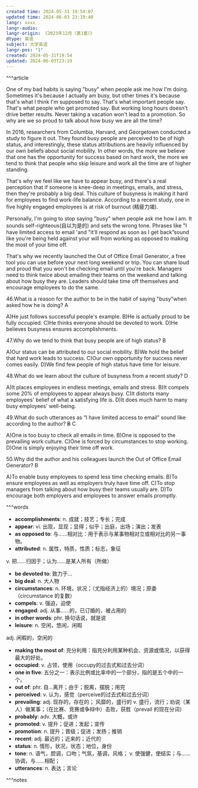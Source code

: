 ```yaml
---
created time: 2024-05-31 19:54:07
updated time: 2024-06-03 23:19:48
langr: xxxx
langr-audio: 
langr-origin: 《2023年12月（第1套）》
dtype: 英语
subject: 大学英语
langr-pos: "1"
created: 2024-05-31T19:54
updated: 2024-06-03T23:19
---
```


^^^article

One of my bad habits is saying "busy" when people ask me how I'm doing. Sometimes it's because I actually am busy, but other times it's because that's what I think I'm supposed to say. That's what important people say. That's what people who get promoted say. But working long hours doesn't drive better results. Never taking a vacation won't lead to a promotion. So why are we so proud to talk about how busy we are all the time?

In 2016, researchers from Columbia, Harvard, and Georgetown conducted a study to figure it out. They found busy people are perceived to be of high status, and interestingly, these status attributions are heavily influenced by our own beliefs about social mobility. In other words, the more we believe that one has the opportunity for success based on hard work, the more we tend to think that people who skip leisure and work all the time are of higher standing.

That's why we feel like we have to appear busy, and there's a real perception that if someone is knee-deep in meetings, emails, and stress, then they're probably a big deal. This culture of busyness is making it hard for employees to find work-life balance. According to a recent study, one in five highly engaged employees is at risk of burnout (精疲力竭).

Personally, I'm going to stop saying "busy" when people ask me how I am. It sounds self-righteous(自以为是的) and sets the wrong tone. Phrases like "I have limited access to email 'and "it'll respond as soon as I get back”sound like you're being held against your will from working as opposed to making the most of your time off.

That's why we recently launched the Out of Office Email Generator, a free tool you can use before your next long weekend or trip. You can share loud and proud that you won't be checking email until you're back. Managers need to think twice about emailing their teams on the weekend and talking about how busy they are. Leaders should take time off themselves and encourage employees to do the same.

46.What is a reason for the author to be in the habit of saying "busy"when asked how he is doing? A

A)He just follows successful people's example.
B)He is actually proud to be fully occupied.
C)He thinks everyone should be devoted to work.
D)He believes busyness ensures accomplishments.

47.Why do we tend to think that busy people are of high status? B

A)Our status can be attributed to our social mobility.
B)We hold the belief that hard work leads to success.
C)Our own opportunity for success never comes easily.
D)We find few people of high status have time for leisure.

48.What do we learn about the culture of busyness from a recent study? D

A)It places employees in endless meetings, emails and stress.
B)It compels some 20% of employees to appear always busy.
C)It distorts many employees' belief of what a satisfying life is.
D)It does much harm to many busy employees' well-being.

49.What do such utterances as “I have limited access to email” sound like according to the author? ~~B~~ C

A)One is too busy to check all emails in time.
B)One is opposed to the prevailing work culture.
C)One is forced by circumstances to stop working.
D)One is simply enjoying their time off work.

50.Why did the author and his colleagues launch the Out of Office Email Generator? B

A)To enable busy employees to spend less time checking emails.
B)To ensure employees as well as employers truly have time off.
C)To stop managers from talking about how busy their teams usually are.
D)To encourage both employers and employees to answer emails promptly.

^^^words
+ **accomplishments**: n. 成就；技艺；专长；完成
+ **appear**: vi. 出现，显现；显得；似乎；出庭，出场；演出；发表
+ **as opposed to**: 与……相对比：用于表示与某事物相对立或相对比的另一事物。
+ **attributed**: n. 属性，特质，性质；标志，象征

v. 把……归因于；认为……是某人所有（所做）
+ **be devoted to**: 致力于...
+ **big deal**: n. 大人物
+ **circumstances**: n. 环境，状况；（尤指经济上的）境况；原委（circumstance 的复数）
+ **compels**: v. 强迫，迫使
+ **engaged**: adj. 从事……的，已订婚的，被占用的
+ **in other words**: phr. 换句话说，就是说
+ **leisure**: n. 空闲，悠闲，闲暇

adj. 闲暇的，空闲的
+ **making the most of**: 充分利用：指充分利用某种机会、资源或情况，以获得最大的好处。
+ **occupied**: v. 占领，使用（occupy的过去式和过去分词）
+ **one in five**: 五分之一：表示比例或比率中的一个部分，指的是五个中的一个。
+ **out of**: phr. 自…离开；由于；脱离，摆脱；用完
+ **perceived**: v. 认为，感觉（perceive的过去式和过去分词）
+ **prevailing**: adj. 现存的，存在的； 风靡的，盛行的
v. 盛行，流行；劝说（某人）做某事；（在比赛、竞赛或争辩中）击败，获胜（prevail 的现在分词）
+ **probably**: adv. 大概，或许
+ **promoted**: v. 提升；促进；发起；宣传
+ **promotion**: n. 提升；晋级；促进；发扬；推销
+ **recent**: adj. 最近的；近来的；近代的
+ **status**: n. 情形，状况，状态；地位，身份
+ **tone**: n. 语气，腔调，口吻；气氛，基调，风格；
v. 使强健，使结实；与……协调，与……相配；
+ **utterances**: n. 表达；言论

^^^notes
